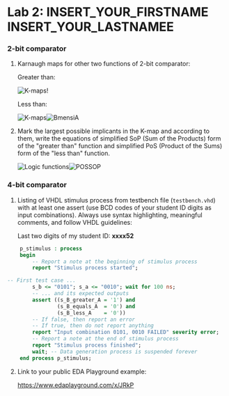 # Lab 2: INSERT_YOUR_FIRSTNAME INSERT_YOUR_LASTNAMEE

### 2-bit comparator

1. Karnaugh maps for other two functions of 2-bit comparator:

   Greater than:

   ![K-maps](images/kmap_empty.png)!

   

   Less than:

   ![K-maps](images/kmap_empty.png)![BmensiA](https://user-images.githubusercontent.com/124770381/220407028-dee153e0-e4dc-457c-b22d-487a54132c4f.jpg)


2. Mark the largest possible implicants in the K-map and according to them, write the equations of simplified SoP (Sum of the Products) form of the "greater than" function and simplified PoS (Product of the Sums) form of the "less than" function.

   ![Logic functions](images/comparator_min.png)![POSSOP](https://user-images.githubusercontent.com/124770381/220409594-da210a01-c28e-4143-88ea-960242016f7f.jpg)


### 4-bit comparator

1. Listing of VHDL stimulus process from testbench file (`testbench.vhd`) with at least one assert (use BCD codes of your student ID digits as input combinations). Always use syntax highlighting, meaningful comments, and follow VHDL guidelines:

   Last two digits of my student ID: **xxxx52**

```vhdl
    p_stimulus : process
    begin
        -- Report a note at the beginning of stimulus process
        report "Stimulus process started";

-- First test case ...
        s_b <= "0101"; s_a <= "0010"; wait for 100 ns;
        -- ... and its expected outputs
        assert ((s_B_greater_A = '1') and
                (s_B_equals_A  = '0') and
                (s_B_less_A    = '0'))
        -- If false, then report an error
        -- If true, then do not report anything
        report "Input combination 0101, 0010 FAILED" severity error;
        -- Report a note at the end of stimulus process
        report "Stimulus process finished";
        wait; -- Data generation process is suspended forever
    end process p_stimulus;
```

2. Link to your public EDA Playground example:

   https://www.edaplayground.com/x/JRkP
